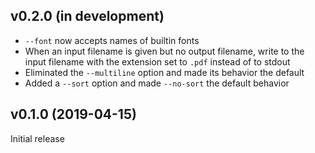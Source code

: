 v0.2.0 (in development)
-----------------------
- `--font` now accepts names of builtin fonts
- When an input filename is given but no output filename, write to the input
  filename with the extension set to `.pdf` instead of to stdout
- Eliminated the `--multiline` option and made its behavior the default
- Added a `--sort` option and made `--no-sort` the default behavior

v0.1.0 (2019-04-15)
-------------------
Initial release
